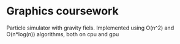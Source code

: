 # Graphics coursework
Particle simulator with gravity fiels. Implemented using O(n^2) and O(n*log(n)) algorithms, both on cpu and gpu
